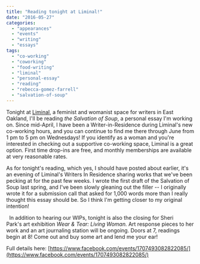 ```yaml
---
title: "Reading tonight at Liminal!"
date: "2016-05-27"
categories: 
  - "appearances"
  - "events"
  - "writing"
  - "essays"
tags: 
  - "co-working"
  - "coworking"
  - "food-writing"
  - "liminal"
  - "personal-essay"
  - "reading"
  - "rebecca-gomez-farrell"
  - "salvation-of-soup"
---
```


Tonight at [Liminal](https://theliminalcenter.com/), a feminist and womanist space for writers in East Oakland, I'll be reading _the Salvation of Soup_, a personal essay I'm working on. Since mid-April, I have been a Writer-in-Residence during Liminal's new co-working hours, and you can continue to find me there through June from 1 pm to 5 pm on Wednesdays! If you identify as a woman and you're interested in checking out a supportive co-working space, Liminal is a great option. First time drop-ins are free, and monthly memberships are available at very reasonable rates.

  

As for tonight's reading, which yes, I should have posted about earlier, it's an evening of Liminal's Writers In Residence sharing works that we've been pecking at for the past few weeks. I wrote the first draft of the Salvation of Soup last spring, and I've been slowly gleaning out the filler -- I originally wrote it for a submission call that asked for 1,000 words more than I really thought this essay should be. So I think I'm getting closer to my original intention!

  In addition to hearing our WIPs, tonight is also the closing for Sheri Park's art exhibition _Wear & Tear: Living Woman._ Art response pieces to her work and an art journaling station will be ongoing. Doors at 7, readings begin at 8! Come out and buy some art and lend me your ear!

  

Full details here: [https://www.facebook.com/events/1707493082822085/](https://www.facebook.com/events/1707493082822085/)
